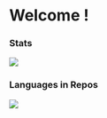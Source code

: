 <h1>Welcome !</h1>
<h3>Stats</h3>
<img align="center" src="https://github-readme-stats.vercel.app/api?username=Lygaen&hide=issues,contribs&show_icons=true&theme=tokyonight&include_all_commits=true" />
<h3>Languages in Repos</h3>
<img align="center" src="https://github-readme-stats.vercel.app/api/top-langs/?username=Lygaen&langs_count=10&layout=compact&theme=tokyonight" />
